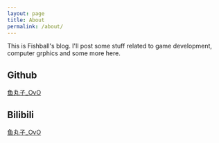 ```yaml
---
layout: page
title: About
permalink: /about/
---
```


This is Fishball's blog. I'll post some stuff related to game development, computer grphics and some more here.

## Github
[鱼丸子_OvO](https://github.com/Fangjun-Zhou)

## Bilibili
[鱼丸子_OvO](https://space.bilibili.com/15654501)